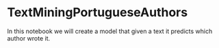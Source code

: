 # TextMiningPortugueseAuthors
In this notebook we will create a model that given a text it predicts which author wrote it.
